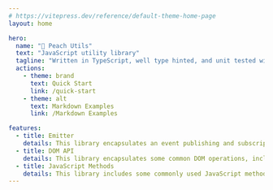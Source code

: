 ```yaml
---
# https://vitepress.dev/reference/default-theme-home-page
layout: home

hero:
  name: "🍑 Peach Utils"
  text: "JavaScript utility library"
  tagline: "Written in TypeScript, well type hinted, and unit tested with Jest."
  actions:
    - theme: brand
      text: Quick Start
      link: /quick-start
    - theme: alt
      text: Markdown Examples
      link: /Markdown Examples

features:
  - title: Emitter
    details: This library encapsulates an event publishing and subscription system that supports common APIs such as emit, on, once, and off.
  - title: DOM API
    details: This library encapsulates some common DOM operations, including event delegation, CSS style, and CSS class APIs.
  - title: JavaScript Methods
    details: This library includes some commonly used JavaScript methods, including debounce, throttle, and deep object copying.
---
```


